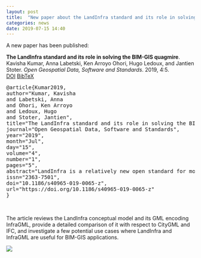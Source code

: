 ```yaml
---
layout: post
title:  "New paper about the LandInfra standard and its role in solving the BIM-GIS quagmire."
categories: news
date: 2019-07-15 14:40
---
```


A new paper has been published:

<div class="filteredelement"><strong> The LandInfra standard and its role in solving the BIM-GIS quagmire</strong>. Kavisha Kumar, Anna Labetski, Ken Arroyo Ohori, Hugo Ledoux, and Jantien Stoter.<em> Open Geospatial Data, Software and Standards</em>. 2019, 4:5. <br/><a href="https://doi.org/10.1186/s40965-019-0065-z"><i class="fas fa-external-link-alt"></i> DOI</a> <a href="#bibSouthall17" data-toggle="collapse"><i class="fas fa-caret-square-down"></i> BibTeX</a> <div id="bibfilip18" class="collapse" tabindex="-1"><pre class="bibtex">@article{Kumar2019,
author="Kumar, Kavisha
and Labetski, Anna
and Ohori, Ken Arroyo
and Ledoux, Hugo
and Stoter, Jantien",
title="The LandInfra standard and its role in solving the BIM-GIS quagmire",
journal="Open Geospatial Data, Software and Standards",
year="2019",
month="Jul",
day="15",
volume="4",
number="1",
pages="5",
abstract="LandInfra is a relatively new open standard for modelling and representing land and infrastructure features. As it overlaps with other open standards in BIM (IFC) and 3D GIS (CityGML), it has been recognised as a potential candidate to bridge the gap between the two domains. However, the knowledge of this standard in both communities is low, and there are still no publications which fully explore LandInfra and its possibilities for integrated BIM-GIS applications. In this paper, we review the LandInfra conceptual model and its GML encoding InfraGML, provide a detailed comparison of it with respect to CityGML and IFC, and investigate a few potential use cases where LandInfra and InfraGML are useful for BIM-GIS applications.",
issn="2363-7501",
doi="10.1186/s40965-019-0065-z",
url="https://doi.org/10.1186/s40965-019-0065-z"
}</pre></div></div>

<br>

The article reviews the LandInfra conceptual model and its GML encoding InfraGML, provide a detailed comparison of it with respect to CityGML and IFC, and investigate a few potential use cases where LandInfra and InfraGML are useful for BIM-GIS applications.


<a href="https://doi.org/10.1186/s40965-019-0065-z"><img src="{{ site.baseurl }}/img/2019/LandInfraPaper1.png"/></a><br/>
